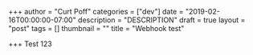 +++
author = "Curt Poff"
categories = ["dev"]
date = "2019-02-16T00:00:00-07:00"
description = "DESCRIPTION"
draft = true
layout = "post"
tags = []
thumbnail = ""
title = "Webhook test"

+++
Test 123